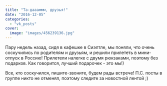 ```yaml
---
title: "Та-даааммм, друзья!"
date: "2016-12-05"
categories: 
  - "vk_posts"
cover:
  image: "images/456239136.jpg"
---
```


Пару недель назад, сидя в кафешке в Сиэлтле, мы поняли, что очень соскучились по родителям и друзьям, и решили прилететь в мини-отпуск в Россию! Прилетели налегке с двумя рюкзаками, поэтому без подарков. Как говорится, лучший подарочек - это мы!)

<!--more-->

Все, кто соскучился, пишите-звоните, будем рады встрече! П.С. посты в группе никто не отменял, поэтому следите за новостной лентой ;)
